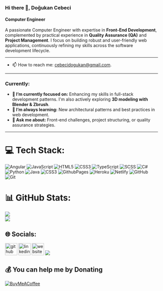 ### Hi there 👋, Doğukan Cebeci
#### Computer Engineer
A passionate Computer Engineer with expertise in **Front-End Development**, complemented by practical experience in **Quality Assurance (QA)** and **Project Management**. I focus on building robust and user-friendly web applications, continuously refining my skills across the software development lifecycle.

---
- 📫 How to reach me: cebecidogukan@gmail.com.
- ---

### Currently:
* **🔭 I’m currently focused on:** Enhancing my skills in full-stack development patterns. I'm also actively exploring **3D modeling with Blender & Zbrush**.
* **🌱 I’m always learning:** New architectural patterns and best practices in web development.
* **💬 Ask me about:** Front-end challenges, project structuring, or quality assurance strategies.
---
# 💻 Tech Stack:
![Angular](https://img.shields.io/badge/angular-%23DD0031.svg?style=for-the-badge&logo=angular&logoColor=white)  ![JavaScript](https://img.shields.io/badge/javascript-%23323330.svg?style=for-the-badge&logo=javascript&logoColor=%23F7DF1E) ![HTML5](https://img.shields.io/badge/html5-%23E34F26.svg?style=for-the-badge&logo=html5&logoColor=white) ![CSS3](https://img.shields.io/badge/css3-%231572B6.svg?style=for-the-badge&logo=css3&logoColor=white) ![TypeScript](https://img.shields.io/badge/typescript-%23007ACC.svg?style=for-the-badge&logo=typescript&logoColor=white) ![SCSS](https://img.shields.io/badge/SASS-hotpink.svg?style=for-the-badge&logo=SASS&logoColor=white) ![C#](https://img.shields.io/badge/c%23-%23239120.svg?style=for-the-badge&logo=csharp&logoColor=white)![Python](https://img.shields.io/badge/python-3670A0?style=for-the-badge&logo=python&logoColor=ffdd54)  ![Java](https://img.shields.io/badge/java-%23ED8B00.svg?style=for-the-badge&logo=openjdk&logoColor=white) ![CSS3](https://img.shields.io/badge/css3-%231572B6.svg?style=for-the-badge&logo=css3&logoColor=white)  ![GithubPages](https://img.shields.io/badge/github%20pages-121013?style=for-the-badge&logo=github&logoColor=white) ![Heroku](https://img.shields.io/badge/heroku-%23430098.svg?style=for-the-badge&logo=heroku&logoColor=white) ![Netlify](https://img.shields.io/badge/netlify-%23000000.svg?style=for-the-badge&logo=netlify&logoColor=#00C7B7) ![GitHub](https://img.shields.io/badge/github-%23121011.svg?style=for-the-badge&logo=github&logoColor=white) ![Git](https://img.shields.io/badge/git-%23F05033.svg?style=for-the-badge&logo=git&logoColor=white)

# 📊 GitHub Stats:
![](https://github-readme-streak-stats.herokuapp.com/?user=dcebeci&theme=chartreuse-dark&hide_border=false)<br/>
![](https://github-readme-stats.vercel.app/api/top-langs/?username=dcebeci&theme=chartreuse-dark&hide_border=false&include_all_commits=false&count_private=false&layout=compact)


## 🌐 Socials:
[<img src='https://cdn.jsdelivr.net/npm/simple-icons@3.0.1/icons/github.svg' alt='github' height='40'>](https://github.com/dcebeci)  [<img src='https://cdn.jsdelivr.net/npm/simple-icons@3.0.1/icons/linkedin.svg' alt='linkedin' height='40'>](https://www.linkedin.com/in/dcebeci08/)  [<img src='https://cdn.jsdelivr.net/npm/simple-icons@3.0.1/icons/icloud.svg' alt='website' height='40'>](https://www.dcebeci.dev) [![](https://visitcount.itsvg.in/api?id=dcebeci&icon=0&color=0)](https://visitcount.itsvg.in) 


  ## 💰 You can help me by Donating
  [![BuyMeACoffee](https://img.shields.io/badge/Buy%20Me%20a%20Coffee-ffdd00?style=for-the-badge&logo=buy-me-a-coffee&logoColor=black)](https://buymeacoffee.com/dcebeci) 
